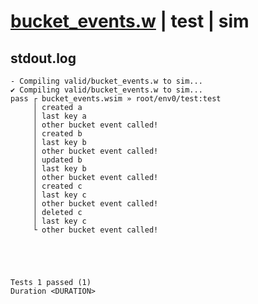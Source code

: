 # [bucket_events.w](../../../../examples/tests/valid/bucket_events.w) | test | sim

## stdout.log
```log
- Compiling valid/bucket_events.w to sim...
✔ Compiling valid/bucket_events.w to sim...
pass ┌ bucket_events.wsim » root/env0/test:test
     │ created a
     │ last key a
     │ other bucket event called!
     │ created b
     │ last key b
     │ other bucket event called!
     │ updated b
     │ last key b
     │ other bucket event called!
     │ created c
     │ last key c
     │ other bucket event called!
     │ deleted c
     │ last key c
     └ other bucket event called!
 




Tests 1 passed (1) 
Duration <DURATION>

```

